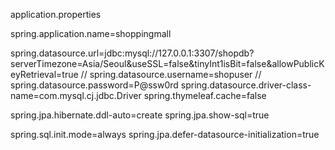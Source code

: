 application.properties

spring.application.name=shoppingmall

spring.datasource.url=jdbc:mysql://127.0.0.1:3307/shopdb?serverTimezone=Asia/Seoul&useSSL=false&tinyInt1isBit=false&allowPublicKeyRetrieval=true
// spring.datasource.username=shopuser
// spring.datasource.password=P@ssw0rd
spring.datasource.driver-class-name=com.mysql.cj.jdbc.Driver
spring.thymeleaf.cache=false

spring.jpa.hibernate.ddl-auto=create
spring.jpa.show-sql=true

spring.sql.init.mode=always
spring.jpa.defer-datasource-initialization=true
